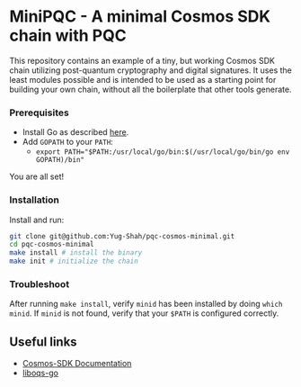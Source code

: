 # MiniPQC - A minimal Cosmos SDK chain with PQC

This repository contains an example of a tiny, but working Cosmos SDK chain utilizing post-quantum cryptography and digital signatures.
It uses the least modules possible and is intended to be used as a starting point for building your own chain, without all the boilerplate that other tools generate.

### Prerequisites

* Install Go as described [here](https://go.dev/doc/install).
* Add `GOPATH` to your `PATH`:
  * `export PATH="$PATH:/usr/local/go/bin:$(/usr/local/go/bin/go env GOPATH)/bin"`

You are all set!

### Installation

Install and run:

```sh
git clone git@github.com:Yug-Shah/pqc-cosmos-minimal.git
cd pqc-cosmos-minimal
make install # install the binary
make init # initialize the chain
```
<!-- minid start # start the chain -->

### Troubleshoot

After running `make install`, verify `minid` has been installed by doing `which minid`.
If `minid` is not found, verify that your `$PATH` is configured correctly.

## Useful links

* [Cosmos-SDK Documentation](https://docs.cosmos.network/)
* [liboqs-go](https://github.com/open-quantum-safe/liboqs-go)
